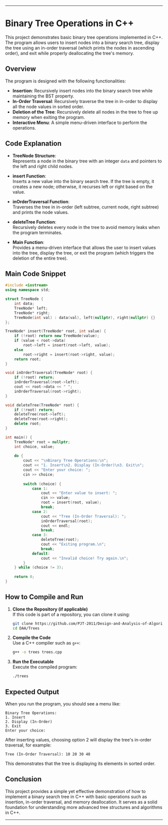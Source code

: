 
---

# Binary Tree Operations in C++

This project demonstrates basic binary tree operations implemented in C++. The program allows users to insert nodes into a binary search tree, display the tree using an in-order traversal (which prints the nodes in ascending order), and exit while properly deallocating the tree's memory.

## Overview

The program is designed with the following functionalities:
- **Insertion**: Recursively insert nodes into the binary search tree while maintaining the BST property.
- **In-Order Traversal**: Recursively traverse the tree in in-order to display all the node values in sorted order.
- **Deletion of the Tree**: Recursively delete all nodes in the tree to free up memory when exiting the program.
- **Interactive Menu**: A simple menu-driven interface to perform the operations.

## Code Explanation

- **TreeNode Structure**:  
  Represents a node in the binary tree with an integer `data` and pointers to the left and right child nodes.
  
- **insert Function**:  
  Inserts a new value into the binary search tree. If the tree is empty, it creates a new node; otherwise, it recurses left or right based on the value.

- **inOrderTraversal Function**:  
  Traverses the tree in in-order (left subtree, current node, right subtree) and prints the node values.

- **deleteTree Function**:  
  Recursively deletes every node in the tree to avoid memory leaks when the program terminates.

- **Main Function**:  
  Provides a menu-driven interface that allows the user to insert values into the tree, display the tree, or exit the program (which triggers the deletion of the entire tree).

## Main Code Snippet

```cpp
#include <iostream>
using namespace std;

struct TreeNode {
    int data;
    TreeNode* left;
    TreeNode* right;
    TreeNode(int val) : data(val), left(nullptr), right(nullptr) {}
};

TreeNode* insert(TreeNode* root, int value) {
    if (!root) return new TreeNode(value);
    if (value < root->data)
        root->left = insert(root->left, value);
    else
        root->right = insert(root->right, value);
    return root;
}

void inOrderTraversal(TreeNode* root) {
    if (!root) return;
    inOrderTraversal(root->left);
    cout << root->data << " ";
    inOrderTraversal(root->right);
}

void deleteTree(TreeNode* root) {
    if (!root) return;
    deleteTree(root->left);
    deleteTree(root->right);
    delete root;
}

int main() {
    TreeNode* root = nullptr;
    int choice, value;
    
    do {
        cout << "\nBinary Tree Operations:\n";
        cout << "1. Insert\n2. Display (In-Order)\n3. Exit\n";
        cout << "Enter your choice: ";
        cin >> choice;
        
        switch (choice) {
            case 1:
                cout << "Enter value to insert: ";
                cin >> value;
                root = insert(root, value);
                break;
            case 2:
                cout << "Tree (In-Order Traversal): ";
                inOrderTraversal(root);
                cout << endl;
                break;
            case 3:
                deleteTree(root);
                cout << "Exiting program.\n";
                break;
            default:
                cout << "Invalid choice! Try again.\n";
        }
    } while (choice != 3);
    
    return 0;
}
```

## How to Compile and Run

1. **Clone the Repository (if applicable)**  
   If this code is part of a repository, you can clone it using:
   ```bash
   git clone https://github.com/PJT-2011/Design-and-Analysis-of-Algorithms.git
   cd DAA/Trees
   ```

2. **Compile the Code**  
   Use a C++ compiler such as `g++`:
   ```bash
   g++ -o trees trees.cpp
   ```

3. **Run the Executable**  
   Execute the compiled program:
   ```bash
   ./trees
   ```

## Expected Output

When you run the program, you should see a menu like:

```
Binary Tree Operations:
1. Insert
2. Display (In-Order)
3. Exit
Enter your choice:
```

After inserting values, choosing option 2 will display the tree's in-order traversal, for example:

```
Tree (In-Order Traversal): 10 20 30 40 
```

This demonstrates that the tree is displaying its elements in sorted order.

## Conclusion

This project provides a simple yet effective demonstration of how to implement a binary search tree in C++ with basic operations such as insertion, in-order traversal, and memory deallocation. It serves as a solid foundation for understanding more advanced tree structures and algorithms in C++.

---